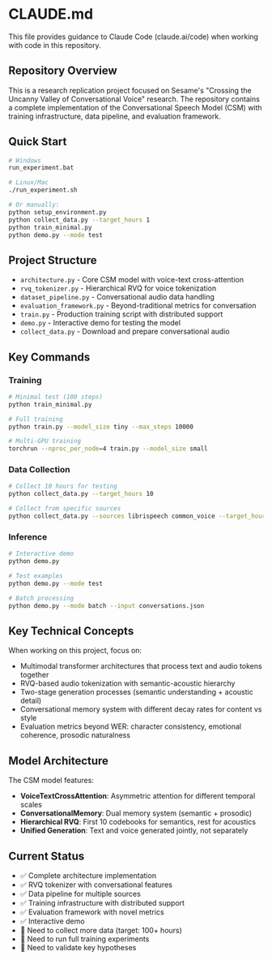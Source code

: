 # CLAUDE.md

This file provides guidance to Claude Code (claude.ai/code) when working with code in this repository.

## Repository Overview

This is a research replication project focused on Sesame's "Crossing the Uncanny Valley of Conversational Voice" research. The repository contains a complete implementation of the Conversational Speech Model (CSM) with training infrastructure, data pipeline, and evaluation framework.

## Quick Start

```bash
# Windows
run_experiment.bat

# Linux/Mac
./run_experiment.sh

# Or manually:
python setup_environment.py
python collect_data.py --target_hours 1
python train_minimal.py
python demo.py --mode test
```

## Project Structure

- `architecture.py` - Core CSM model with voice-text cross-attention
- `rvq_tokenizer.py` - Hierarchical RVQ for voice tokenization
- `dataset_pipeline.py` - Conversational audio data handling
- `evaluation_framework.py` - Beyond-traditional metrics for conversation
- `train.py` - Production training script with distributed support
- `demo.py` - Interactive demo for testing the model
- `collect_data.py` - Download and prepare conversational audio

## Key Commands

### Training
```bash
# Minimal test (100 steps)
python train_minimal.py

# Full training
python train.py --model_size tiny --max_steps 10000

# Multi-GPU training
torchrun --nproc_per_node=4 train.py --model_size small
```

### Data Collection
```bash
# Collect 10 hours for testing
python collect_data.py --target_hours 10

# Collect from specific sources
python collect_data.py --sources librispeech common_voice --target_hours 100
```

### Inference
```bash
# Interactive demo
python demo.py

# Test examples
python demo.py --mode test

# Batch processing
python demo.py --mode batch --input conversations.json
```

## Key Technical Concepts

When working on this project, focus on:
- Multimodal transformer architectures that process text and audio tokens together
- RVQ-based audio tokenization with semantic-acoustic hierarchy
- Two-stage generation processes (semantic understanding + acoustic detail)
- Conversational memory system with different decay rates for content vs style
- Evaluation metrics beyond WER: character consistency, emotional coherence, prosodic naturalness

## Model Architecture

The CSM model features:
- **VoiceTextCrossAttention**: Asymmetric attention for different temporal scales
- **ConversationalMemory**: Dual memory system (semantic + prosodic)
- **Hierarchical RVQ**: First 10 codebooks for semantics, rest for acoustics
- **Unified Generation**: Text and voice generated jointly, not separately

## Current Status

- ✅ Complete architecture implementation
- ✅ RVQ tokenizer with conversational features
- ✅ Data pipeline for multiple sources
- ✅ Training infrastructure with distributed support
- ✅ Evaluation framework with novel metrics
- ✅ Interactive demo
- 🔄 Need to collect more data (target: 100+ hours)
- 🔄 Need to run full training experiments
- 🔄 Need to validate key hypotheses